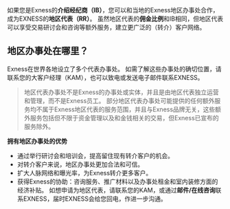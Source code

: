 
如果您是Exness的**介绍经纪商（IB）**，您可以和当地的Exness地区办事处合作，成为EXNESS的**地区代表（RR）**。 虽然地区代表的**佣金比例**和IB相同，但地区代表可以享受交易研讨会和咨询等额外服务，建立更广泛的（转介）客户网络。

## **地区办事处在哪里？**

Exness在世界各地设立了多个代表办事处。 如需了解这些办事处的确切位置，请联系您的大客户经理（KAM），也可以致电或发送电子邮件联系EXNESS。

> 地区代表办事处不是Exness的办事处或实体，并且是由地区代表独立运营和管理，而不是Exness员工。 部分地区代表办事处可能提供的任何额外服务均不属于Exness地区代表的服务范围，并且与Exness品牌无关，这些额外服务包括但不限于资金管理以及和金钱相关的交易，但Exness已宣布的服务除外。

**拥有地区办事处的优势**
 
* 通过举行研讨会和培训会，提高留住现有转介客户的机会。
* 对转介客户来说，地区办事处更加合法和可信。
* 扩大人脉网络和曝光率，为Exness转介更多客户。
* 获得Exness的协助：咨询服务、推广材料以及办事处租金和室内装修方面的经济补贴。
如想申请为地区代表，请联系您的KAM，或通过**邮件/在线咨询**联系EXNESS，届时EXNESS会给您回电，作进一步沟通。

